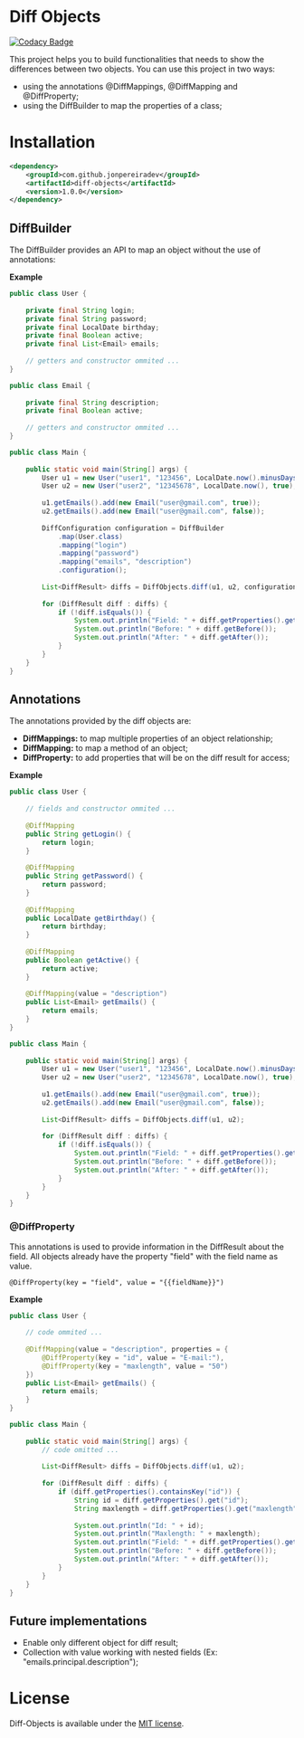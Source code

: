 # Diff Objects

[![Codacy Badge](https://api.codacy.com/project/badge/Grade/353f1180b49a4a219205b01ac30ac938)](https://app.codacy.com/app/jonpereiradev/diff-objects?utm_source=github.com&utm_medium=referral&utm_content=jonpereiradev/diff-objects&utm_campaign=Badge_Grade_Settings)

This project helps you to build functionalities that needs to show the differences between two objects. You can use 
this project in two ways:

- using the annotations @DiffMappings, @DiffMapping and @DiffProperty;
- using the DiffBuilder to map the properties of a class;

# Installation

```xml
<dependency>
    <groupId>com.github.jonpereiradev</groupId>
    <artifactId>diff-objects</artifactId>
    <version>1.0.0</version>
</dependency>
```

## DiffBuilder

The DiffBuilder provides an API to map an object without the use of annotations:

**Example**

```java
public class User {
    
    private final String login;
    private final String password;
    private final LocalDate birthday;
    private final Boolean active;
    private final List<Email> emails;
    
    // getters and constructor ommited ...
}
```

```java
public class Email {
    
    private final String description;
    private final Boolean active;
    
    // getters and constructor ommited ...
}
```

```java
public class Main {
    
    public static void main(String[] args) {
        User u1 = new User("user1", "123456", LocalDate.now().minusDays(1), true);
        User u2 = new User("user2", "12345678", LocalDate.now(), true);
        
        u1.getEmails().add(new Email("user@gmail.com", true));
        u2.getEmails().add(new Email("user@gmail.com", false));
        
        DiffConfiguration configuration = DiffBuilder
            .map(User.class)
            .mapping("login")
            .mapping("password")
            .mapping("emails", "description")
            .configuration();
        
        List<DiffResult> diffs = DiffObjects.diff(u1, u2, configuration);
        
        for (DiffResult diff : diffs) {
            if (!diff.isEquals()) {
                System.out.println("Field: " + diff.getProperties().get("field"));
                System.out.println("Before: " + diff.getBefore());
                System.out.println("After: " + diff.getAfter());
            }
        }
    }
}
```

## Annotations

The annotations provided by the diff objects are:

- __DiffMappings:__ to map multiple properties of an object relationship;
- __DiffMapping:__ to map a method of an object;
- __DiffProperty:__ to add properties that will be on the diff result for access;

**Example**

```java
public class User {
    
    // fields and constructor ommited ...
    
    @DiffMapping
    public String getLogin() {
        return login;
    }
    
    @DiffMapping
    public String getPassword() {
        return password;
    }
    
    @DiffMapping
    public LocalDate getBirthday() {
        return birthday;
    }
    
    @DiffMapping
    public Boolean getActive() {
        return active;
    }
    
    @DiffMapping(value = "description")
    public List<Email> getEmails() {
        return emails;
    }
}
```

```java
public class Main {
    
    public static void main(String[] args) {
        User u1 = new User("user1", "123456", LocalDate.now().minusDays(1), true);
        User u2 = new User("user2", "12345678", LocalDate.now(), true);
        
        u1.getEmails().add(new Email("user@gmail.com", true));
        u2.getEmails().add(new Email("user@gmail.com", false));
        
        List<DiffResult> diffs = DiffObjects.diff(u1, u2);
        
        for (DiffResult diff : diffs) {
            if (!diff.isEquals()) {
                System.out.println("Field: " + diff.getProperties().get("field"));
                System.out.println("Before: " + diff.getBefore());
                System.out.println("After: " + diff.getAfter());
            }
        }
    }
}
```

### @DiffProperty

This annotations is used to provide information in the DiffResult about the field. All objects already have the 
property "field" with the field name as value.

`@DiffProperty(key = "field", value = "{{fieldName}}")`

**Example**

```java
public class User {
    
    // code ommited ...
    
    @DiffMapping(value = "description", properties = {
        @DiffProperty(key = "id", value = "E-mail:"),
        @DiffProperty(key = "maxlength", value = "50")
    })
    public List<Email> getEmails() {
        return emails;
    }
}
```

```java
public class Main {
    
    public static void main(String[] args) {
        // code omitted ...
        
        List<DiffResult> diffs = DiffObjects.diff(u1, u2);
        
        for (DiffResult diff : diffs) {
            if (diff.getProperties().containsKey("id")) {
                String id = diff.getProperties().get("id");
                String maxlength = diff.getProperties().get("maxlength");
            
                System.out.println("Id: " + id);
                System.out.println("Maxlength: " + maxlength);
                System.out.println("Field: " + diff.getProperties().get("field"));
                System.out.println("Before: " + diff.getBefore());
                System.out.println("After: " + diff.getAfter());
            }
        }
    }
}
```

## Future implementations

- Enable only different object for diff result;
- Collection with value working with nested fields (Ex: "emails.principal.description");

# License

Diff-Objects is available under the [MIT license](https://tldrlegal.com/license/mit-license).
